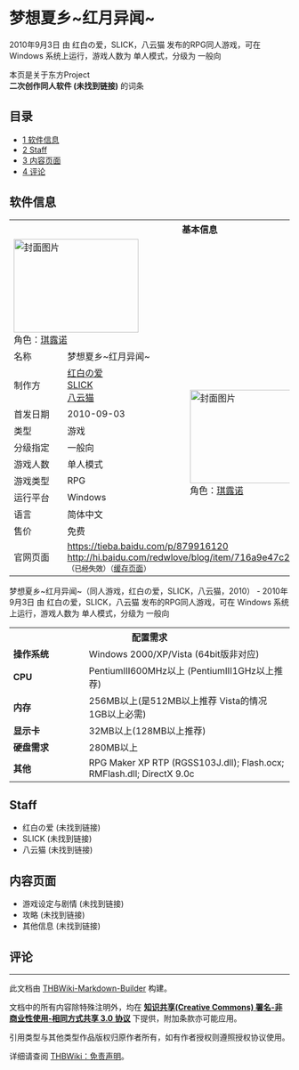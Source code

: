 # 梦想夏乡~红月异闻~

<!-- source html: G:\repos\THBWiki-Markdown-Builder\THBWikiMarkdown\Temp\main\3\31\ns0%3A%E6%A2%A6%E6%83%B3%E5%A4%8F%E4%B9%A1%7E%E7%BA%A2%E6%9C%88%E5%BC%82%E9%97%BB%7E.html -->

2010年9月3日 由 红白の爱，SLICK，八云猫  发布的RPG同人游戏，可在 Windows 系统上运行，游戏人数为 单人模式，分级为 一般向

本页是关于东方Project  
 **二次创作同人软件 (未找到链接)** 的词条

## 目录

- [1 软件信息](#软件信息)
- [2 Staff](#Staff)
- [3 内容页面](#内容页面)
- [4 评论](#评论)





## 软件信息

<table><tbody><tr><th colspan="3">基本信息</th></tr><tr><td class="cover-artwork-mobile" colspan="2"><a href="./文件-梦想夏乡~红月异闻~封面.jpg.md" class="image" title="封面图片"><img alt="封面图片" src="https://upload.thwiki.cc/thumb/2/29/%E6%A2%A6%E6%83%B3%E5%A4%8F%E4%B9%A1~%E7%BA%A2%E6%9C%88%E5%BC%82%E9%97%BB~%E5%B0%81%E9%9D%A2.jpg/224px-%E6%A2%A6%E6%83%B3%E5%A4%8F%E4%B9%A1~%E7%BA%A2%E6%9C%88%E5%BC%82%E9%97%BB~%E5%B0%81%E9%9D%A2.jpg" decoding="async" loading="lazy" width="224" height="168" srcset="https://upload.thwiki.cc/thumb/2/29/%E6%A2%A6%E6%83%B3%E5%A4%8F%E4%B9%A1~%E7%BA%A2%E6%9C%88%E5%BC%82%E9%97%BB~%E5%B0%81%E9%9D%A2.jpg/336px-%E6%A2%A6%E6%83%B3%E5%A4%8F%E4%B9%A1~%E7%BA%A2%E6%9C%88%E5%BC%82%E9%97%BB~%E5%B0%81%E9%9D%A2.jpg 1.5x, https://upload.thwiki.cc/thumb/2/29/%E6%A2%A6%E6%83%B3%E5%A4%8F%E4%B9%A1~%E7%BA%A2%E6%9C%88%E5%BC%82%E9%97%BB~%E5%B0%81%E9%9D%A2.jpg/448px-%E6%A2%A6%E6%83%B3%E5%A4%8F%E4%B9%A1~%E7%BA%A2%E6%9C%88%E5%BC%82%E9%97%BB~%E5%B0%81%E9%9D%A2.jpg 2x" data-file-width="641" data-file-height="482"></a><div class="cover-char">角色：<a href="./琪露诺.md" title="琪露诺">琪露诺</a></div></td>
</tr><tr><td class="label">名称</td><td colspan="2"> 梦想夏乡~红月异闻~ </td></tr><tr><td class="label">制作方</td><td><a href="/index.php?title=%E7%BA%A2%E7%99%BD%E3%81%AE%E7%88%B1&amp;action=edit&amp;redlink=1" class="new" title="红白の爱（页面不存在）">红白の爱</a><br><a href="/index.php?title=SLICK&amp;action=edit&amp;redlink=1" class="new" title="SLICK（页面不存在）">SLICK</a><br><a href="/index.php?title=%E5%85%AB%E4%BA%91%E7%8C%AB&amp;action=edit&amp;redlink=1" class="new" title="八云猫（页面不存在）">八云猫</a></td><td class="cover-artwork" rowspan="8" style="min-width:224px;"><a href="./文件-梦想夏乡~红月异闻~封面.jpg.md" class="image" title="封面图片"><img alt="封面图片" src="https://upload.thwiki.cc/thumb/2/29/%E6%A2%A6%E6%83%B3%E5%A4%8F%E4%B9%A1~%E7%BA%A2%E6%9C%88%E5%BC%82%E9%97%BB~%E5%B0%81%E9%9D%A2.jpg/224px-%E6%A2%A6%E6%83%B3%E5%A4%8F%E4%B9%A1~%E7%BA%A2%E6%9C%88%E5%BC%82%E9%97%BB~%E5%B0%81%E9%9D%A2.jpg" decoding="async" loading="lazy" width="224" height="168" srcset="https://upload.thwiki.cc/thumb/2/29/%E6%A2%A6%E6%83%B3%E5%A4%8F%E4%B9%A1~%E7%BA%A2%E6%9C%88%E5%BC%82%E9%97%BB~%E5%B0%81%E9%9D%A2.jpg/336px-%E6%A2%A6%E6%83%B3%E5%A4%8F%E4%B9%A1~%E7%BA%A2%E6%9C%88%E5%BC%82%E9%97%BB~%E5%B0%81%E9%9D%A2.jpg 1.5x, https://upload.thwiki.cc/thumb/2/29/%E6%A2%A6%E6%83%B3%E5%A4%8F%E4%B9%A1~%E7%BA%A2%E6%9C%88%E5%BC%82%E9%97%BB~%E5%B0%81%E9%9D%A2.jpg/448px-%E6%A2%A6%E6%83%B3%E5%A4%8F%E4%B9%A1~%E7%BA%A2%E6%9C%88%E5%BC%82%E9%97%BB~%E5%B0%81%E9%9D%A2.jpg 2x" data-file-width="641" data-file-height="482"></a><div class="cover-char">角色：<a href="./琪露诺.md" title="琪露诺">琪露诺</a></div></td>
</tr><tr><td class="label">首发日期</td><td>2010-09-03</td></tr><tr><td class="label">类型</td><td>游戏</td></tr><tr><td class="label">分级指定</td><td>一般向</td></tr><tr><td class="label">游戏人数</td><td>单人模式</td></tr><tr><td class="label">游戏类型</td><td>RPG</td></tr><tr><td class="label">运行平台</td><td>Windows</td></tr><tr><td class="label">语言</td><td>简体中文</td></tr><tr><td class="label">售价</td><td>免费</td></tr>
<tr><td class="label">官网页面</td><td colspan="2"><a rel="nofollow" class="external free" href="https://tieba.baidu.com/p/879916120">https://tieba.baidu.com/p/879916120</a><br><a rel="nofollow" class="external free" href="http://hi.baidu.com/redwlove/blog/item/716a9e47c223ff3186947340.html">http://hi.baidu.com/redwlove/blog/item/716a9e47c223ff3186947340.html</a><br><span style="font-family: sans-serif; cursor: default; color:#555; font-size: 0.8em; bottom: 0.1em; font-weight: bold;" title="连接到已经失效网页">（已经失效）</span><small>（<a rel="nofollow" class="external text" href="https://web.archive.org/web/20111122215319/http://hi.baidu.com/redwlove/blog/item/716a9e47c223ff3186947340.html">缓存页面</a>）</small></td></tr></tbody></table>

梦想夏乡~红月异闻~（同人游戏，红白の爱，SLICK，八云猫，2010） - 2010年9月3日 由 红白の爱，SLICK，八云猫  发布的RPG同人游戏，可在 Windows 系统上运行，游戏人数为 单人模式，分级为 一般向
  
  

  


<table>
<tbody><tr><th colspan="2">配置需求</th></tr>
<tr><td style="width:120px;padding-left:7px;"><b>操作系统</b></td><td>Windows 2000/XP/Vista (64bit版非对应)</td></tr><tr><td style="width:120px;padding-left:7px;"><b>CPU</b></td><td>PentiumⅢ600MHz以上 (PentiumⅢ1GHz以上推荐)</td></tr><tr><td style="width:120px;padding-left:7px;"><b>内存</b></td><td>256MB以上(是512MB以上推荐 Vista的情况1GB以上必需)</td></tr><tr><td style="width:120px;padding-left:7px;"><b>显示卡</b></td><td>32MB以上(128MB以上推荐)</td></tr><tr><td style="width:120px;padding-left:7px;"><b>硬盘需求</b></td><td>280MB以上</td></tr><tr><td style="width:120px;padding-left:7px;"><b>其他</b></td><td>RPG Maker XP RTP (RGSS103J.dll); Flash.ocx; RMFlash.dll; DirectX 9.0c</td></tr>
</tbody></table>



## Staff
- 红白の爱 (未找到链接)
- SLICK (未找到链接)
- 八云猫 (未找到链接)


## 内容页面
- 游戏设定与剧情 (未找到链接)
- 攻略 (未找到链接)
- 其他信息 (未找到链接)


## 评论




---

此文档由 [THBWiki-Markdown-Builder](https://github.com/Delsin-Yu/THBWiki-Markdown-Builder) 构建。

文档中的所有内容除特殊注明外，均在 [**知识共享(Creative Commons) 署名-非商业性使用-相同方式共享 3.0 协议**](https://creativecommons.org/licenses/by-sa/3.0/deed.zh-hans) 下提供，附加条款亦可能应用。

引用类型与其他类型作品版权归原作者所有，如有作者授权则遵照授权协议使用。

详细请查阅 [THBWiki：免责声明](https://thbwiki.cc/THBWiki:%E5%85%8D%E8%B4%A3%E5%A3%B0%E6%98%8E)。

